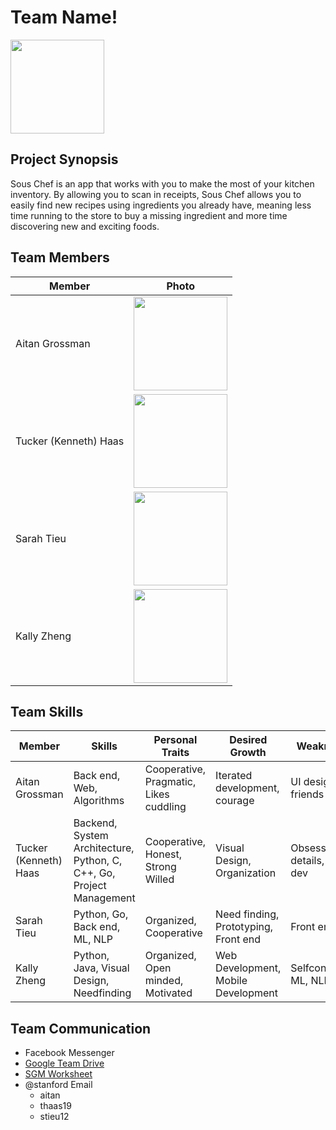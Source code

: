 # Team Name!
<img src="./images/sousChef@2x.png" width="150">

## Project Synopsis
Sous Chef is an app that works with you to make the most of your kitchen inventory. By allowing you to scan in receipts, Sous Chef allows you to easily find new recipes using ingredients you already have, meaning less time running to the store to buy a missing ingredient and more time discovering new and exciting foods. 


## Team Members
| Member                | Photo                                         |
| --------------------- | --------------------------------------------- |
| Aitan Grossman        | <img src="./images/Headshot.jpg" width="150"> |
| Tucker (Kenneth) Haas | <img src="./images/tucker.png" width="150"> |
| Sarah Tieu            | <img src="./images/sarahtieu.png" width="150"> |
| Kally Zheng           | <img src="./images/KallyHeadshot.JPG" width="150"> |

## Team Skills
| Member                | Skills                        | Personal Traits  | Desired Growth | Weaknesses |
| --------------------- | ----------------------------- | ---------------- | -------------- | ---------- |
| Aitan Grossman        | Back end, Web, Algorithms | Cooperative, Pragmatic, Likes cuddling | Iterated development, courage | UI design, no friends |
| Tucker (Kenneth) Haas | Backend, System Architecture, Python, C, C++, Go, Project Management | Cooperative, Honest, Strong Willed | Visual Design, Organization | Obsess over details, Web dev
| Sarah Tieu            | Python, Go, Back end, ML, NLP | Organized, Cooperative | Need finding, Prototyping, Front end | Front end |
| Kally Zheng           | Python, Java, Visual Design, Needfinding |  Organized, Open minded, Motivated | Web Development, Mobile Development | Selfconfidence, ML, NLP

## Team Communication
* Facebook Messenger
* [Google Team Drive](https://drive.google.com/drive/u/0/folders/0APuBDtZh-TEUUk9PVA)
* [SGM Worksheet](https://docs.google.com/forms/d/1GayYOwG_QavQE4iNx63emikCSeXUXO9Gq0VRaRGm9ok/edit?usp=sharing)
* @stanford Email
    * aitan
    * thaas19
    * stieu12
